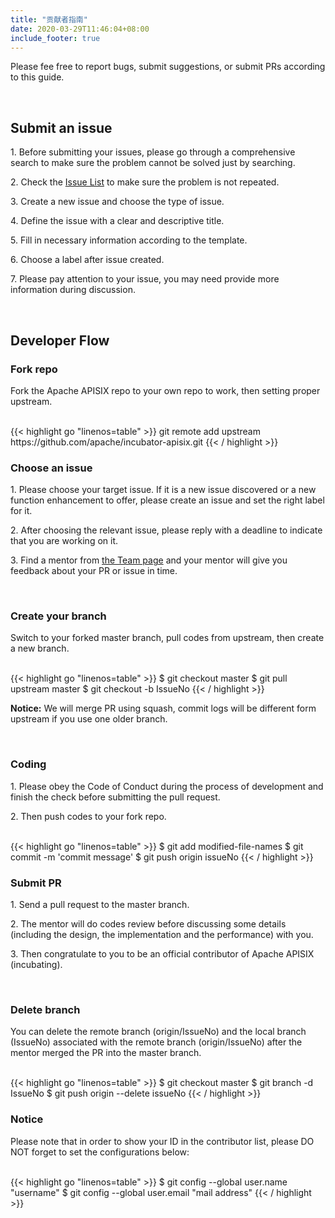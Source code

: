 ```yaml
---
title: "贡献者指南"
date: 2020-03-29T11:46:04+08:00
include_footer: true
---
```


<div>
  <p>Please fee free to report bugs, submit suggestions, or submit PRs according to this guide.</p>
  <br />
  <h2 class="title">Submit an issue</h2>
  <p>1. Before submitting your issues, please go through a comprehensive search to make sure the problem cannot be solved just by searching.</p>
  <p>2. Check the <a href="https://github.com/apache/incubator-apisix/issues" target="_blank">Issue List</a> to make sure the problem is not repeated.</p>
  <p>3. Create a new issue and choose the type of issue.</p>
  <p>4. Define the issue with a clear and descriptive title.</p>
  <p>5. Fill in necessary information according to the template.</p>
  <p>6. Choose a label after issue created.</p>
  <p>7. Please pay attention to your issue, you may need provide more information during discussion.</p>
  <br />
  <h2 class="title">Developer Flow</h2>
  <p></p>
  <h3 class="subtitle">Fork repo</h3>
  <p>Fork the Apache APISIX repo to your own repo to work, then setting proper upstream.</p>
  <br />
  {{< highlight go "linenos=table" >}}
  git remote add upstream https://github.com/apache/incubator-apisix.git
  {{< / highlight >}}
  <br />
  <h3 class="subtitle">Choose an issue</h3>
  <p></p>
  <p>1. Please choose your target issue. If it is a new issue discovered or a new function enhancement to offer, please create an issue and set the right label for it.</p>
  <p>2. After choosing the relevant issue, please reply with a deadline to indicate that you are working on it.</p>
  <p>3. Find a mentor from <a href="/team">the Team page</a> and your mentor will give you feedback about your PR or issue in time.</p>
  <br />
  <h3 class="subtitle">Create your branch</h3>
  <p></p>
  <p>Switch to your forked master branch, pull codes from upstream, then create a new branch.</p>
  <br />
  {{< highlight go "linenos=table" >}}
  $ git checkout master
  $ git pull upstream master
  $ git checkout -b IssueNo
  {{< / highlight >}}
  <p></p>
  <p><strong>Notice:</strong> We will merge PR using squash, commit logs will be different form upstream if you use one older branch.</p>
  <br />
  <h3 class="subtitle">Coding</h3>
  <p></p>
  <p>1. Please obey the Code of Conduct during the process of development and finish the check before submitting the pull request.</p>
  <p>2. Then push codes to your fork repo.</p>
  <br />
  {{< highlight go "linenos=table" >}}
  $ git add modified-file-names
  $ git commit -m 'commit message'
  $ git push origin issueNo
  {{< / highlight >}}
  <br />
  <h3 class="subtitle">Submit PR</h3>
  <p></p>
  <p>1. Send a pull request to the master branch.</p>
  <p>2. The mentor will do codes review before discussing some details (including the design, the implementation and the performance) with you.</p>
  <p>3. Then congratulate to you to be an official contributor of Apache APISIX (incubating).</p>
  <br />
  <h3 class="subtitle">Delete branch</h3>
  <p></p>
  <p>You can delete the remote branch (origin/IssueNo) and the local branch (IssueNo) associated with the remote branch (origin/IssueNo) after the mentor merged the PR into the master branch.</p>
  <br />
  {{< highlight go "linenos=table" >}}
  $ git checkout master
  $ git branch -d IssueNo
  $ git push origin --delete issueNo
  {{< / highlight >}}
  <br />
  <h3 class="subtitle">Notice</h3>
  <p></p>
  <p>Please note that in order to show your ID in the contributor list, please DO NOT forget to set the configurations below:</p>
  <br />
  {{< highlight go "linenos=table" >}}
  $ git config --global user.name "username"
  $ git config --global user.email "mail address"
  {{< / highlight >}}
</div>